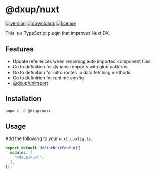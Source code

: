 # @dxup/nuxt

[![version](https://img.shields.io/npm/v/@dxup/nuxt?color=007EC7&label=npm)](https://www.npmjs.com/package/@dxup/nuxt)
[![downloads](https://img.shields.io/npm/dm/@dxup/nuxt?color=007EC7&label=downloads)](https://www.npmjs.com/package/@dxup/nuxt)
[![license](https://img.shields.io/npm/l/@dxup/nuxt?color=007EC7&label=license)](/LICENSE)

This is a TypeScript plugin that improves Nuxt DX.

## Features

- Update references when renaming auto imported component files
- Go to definition for dynamic imports with glob patterns
- Go to definition for nitro routes in data fetching methods
- Go to definition for runtime config
- [@dxup/unimport](/packages/unimport)

## Installation

```bash
pnpm i -D @dxup/nuxt
```

## Usage

Add the following to your `nuxt.config.ts`:

```ts
export default defineNuxtConfig({
  modules: [
    "@dxup/nuxt",
  ],
});
```
